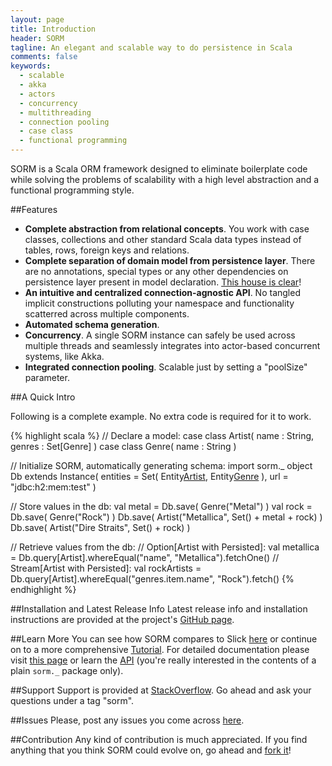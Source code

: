```yaml
---
layout: page
title: Introduction
header: SORM
tagline: An elegant and scalable way to do persistence in Scala 
comments: false
keywords: 
  - scalable
  - akka
  - actors
  - concurrency
  - multithreading
  - connection pooling
  - case class
  - functional programming
---
```


SORM is a Scala ORM framework designed to eliminate boilerplate code while solving the problems of scalability with a high level abstraction and a functional programming style.

##Features

* **Complete abstraction from relational concepts**. You work with case classes, collections and other standard Scala data types instead of tables, rows, foreign keys and relations.
* **Complete separation of domain model from persistence layer**. There are no annotations, special types or any other dependencies on persistence layer present in model declaration. [This house is clear](http://www.youtube.com/watch?v=Fyexd07BUuc)!
* **An intuitive and centralized connection-agnostic API**. No tangled implicit constructions polluting your namespace and functionality scatterred across multiple components. 
* **Automated schema generation**.
* **Concurrency**. A single SORM instance can safely be used across multiple threads and seamlessly integrates into actor-based concurrent systems, like Akka.
* **Integrated connection pooling**. Scalable just by setting a "poolSize" parameter.

##A Quick Intro

Following is a complete example. No extra code is required for it to work.

{% highlight scala %}
// Declare a model:
case class Artist( name : String, genres : Set[Genre] )
case class Genre( name : String ) 

// Initialize SORM, automatically generating schema:
import sorm._
object Db extends Instance(
  entities = Set( Entity[Artist](), Entity[Genre]() ),
  url = "jdbc:h2:mem:test"
)

// Store values in the db:
val metal = Db.save( Genre("Metal") )
val rock = Db.save( Genre("Rock") )
Db.save( Artist("Metallica", Set() + metal + rock) )
Db.save( Artist("Dire Straits", Set() + rock) )

// Retrieve values from the db:
// Option[Artist with Persisted]:
val metallica = Db.query[Artist].whereEqual("name", "Metallica").fetchOne() 
// Stream[Artist with Persisted]:
val rockArtists = Db.query[Artist].whereEqual("genres.item.name", "Rock").fetch() 
{% endhighlight %}

##Installation and Latest Release Info
Latest release info and installation instructions are provided at the project's [GitHub page](https://github.com/sorm/sorm#readme).

##Learn More
You can see how SORM compares to Slick [here](/SORM-vs-Slick.html) or continue on to a more comprehensive [Tutorial](/Tutorial.html). For detailed documentation please visit [this page](/Documentation.html) or learn the [API](/api/) (you're really interested in the contents of a plain `sorm._` package only).

##Support
Support is provided at [StackOverflow](http://stackoverflow.com/questions/tagged/sorm). Go ahead and ask your questions under a tag "sorm".

##Issues
Please, post any issues you come across [here](https://github.com/sorm/sorm/issues).

##Contribution
Any kind of contribution is much appreciated. If you find anything that you think SORM could evolve on, go ahead and [fork it](https://github.com/sorm/sorm)! 
